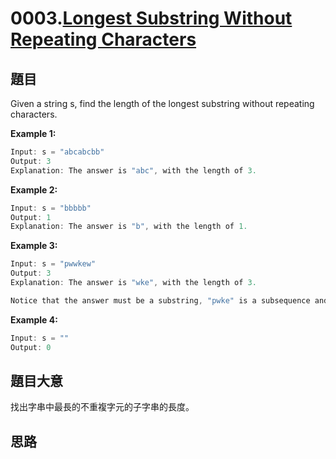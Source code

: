 # 0003.[Longest Substring Without Repeating Characters](https://leetcode.com/problems/longest-substring-without-repeating-characters/)

## 題目

Given a string s, find the length of the longest substring without repeating characters.

**Example 1:**

```c
Input: s = "abcabcbb"
Output: 3
Explanation: The answer is "abc", with the length of 3.
```

**Example 2:**

```c
Input: s = "bbbbb"
Output: 1
Explanation: The answer is "b", with the length of 1.
```

**Example 3:**

```c
Input: s = "pwwkew"
Output: 3
Explanation: The answer is "wke", with the length of 3.

Notice that the answer must be a substring, "pwke" is a subsequence and not a substring.
```


**Example 4:**

```c
Input: s = ""
Output: 0
```

## 題目大意

找出字串中最長的不重複字元的子字串的長度。

## 思路